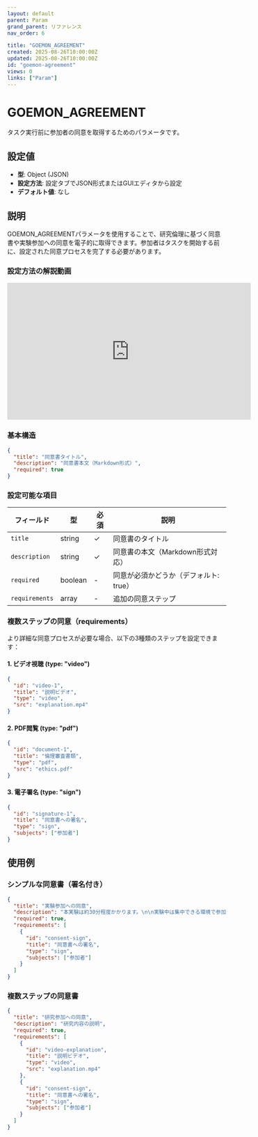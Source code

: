 ```yaml
---
layout: default
parent: Param
grand_parent: リファレンス
nav_order: 6

title: "GOEMON_AGREEMENT"
created: 2025-08-26T10:00:00Z
updated: 2025-08-26T10:00:00Z
id: "goemon-agreement"
views: 0
links: ["Param"]
---
```


# GOEMON_AGREEMENT

タスク実行前に参加者の同意を取得するためのパラメータです。

## 設定値

- **型**: Object (JSON)
- **設定方法**: 設定タブでJSON形式またはGUIエディタから設定
- **デフォルト値**: なし

## 説明

GOEMON_AGREEMENTパラメータを使用することで、研究倫理に基づく同意書や実験参加への同意を電子的に取得できます。参加者はタスクを開始する前に、設定された同意プロセスを完了する必要があります。

### 設定方法の解説動画

<iframe width="560" height="315" src="https://www.youtube.com/embed/F4_b3zIHI3I" title="GOEMON_AGREEMENT設定方法" frameborder="0" allow="accelerometer; autoplay; clipboard-write; encrypted-media; gyroscope; picture-in-picture" allowfullscreen></iframe>

### 基本構造

```json
{
  "title": "同意書タイトル",
  "description": "同意書本文（Markdown形式）",
  "required": true
}
```

### 設定可能な項目

| フィールド | 型 | 必須 | 説明 |
|---------|---|-----|------|
| `title` | string | ✓ | 同意書のタイトル |
| `description` | string | ✓ | 同意書の本文（Markdown形式対応） |
| `required` | boolean | - | 同意が必須かどうか（デフォルト: true） |
| `requirements` | array | - | 追加の同意ステップ |

### 複数ステップの同意（requirements）

より詳細な同意プロセスが必要な場合、以下の3種類のステップを設定できます：

#### 1. ビデオ視聴 (type: "video")
```json
{
  "id": "video-1",
  "title": "説明ビデオ",
  "type": "video",
  "src": "explanation.mp4"
}
```

#### 2. PDF閲覧 (type: "pdf")
```json
{
  "id": "document-1",
  "title": "倫理審査書類",
  "type": "pdf",
  "src": "ethics.pdf"
}
```

#### 3. 電子署名 (type: "sign")
```json
{
  "id": "signature-1",
  "title": "同意書への署名",
  "type": "sign",
  "subjects": ["参加者"]
}
```

## 使用例

### シンプルな同意書（署名付き）

```json
{
  "title": "実験参加への同意",
  "description": "本実験は約30分程度かかります。\n\n実験中は集中できる環境で参加してください。",
  "required": true,
  "requirements": [
    {
      "id": "consent-sign",
      "title": "同意書への署名",
      "type": "sign",
      "subjects": ["参加者"]
    }
  ]
}
```

### 複数ステップの同意書

```json
{
  "title": "研究参加への同意",
  "description": "研究内容の説明",
  "required": true,
  "requirements": [
    {
      "id": "video-explanation",
      "title": "説明ビデオ",
      "type": "video",
      "src": "explanation.mp4"
    },
    {
      "id": "consent-sign",
      "title": "同意書への署名",
      "type": "sign",
      "subjects": ["参加者"]
    }
  ]
}
```